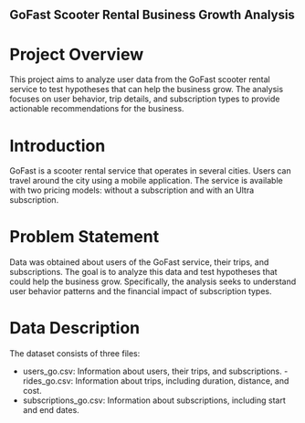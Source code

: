 ## GoFast Scooter Rental Business Growth Analysis ##

# Project Overview #
This project aims to analyze user data from the GoFast scooter rental service to test hypotheses that can help the business grow. 
The analysis focuses on user behavior, trip details, and subscription types to provide actionable recommendations for the business.

# Introduction #
GoFast is a scooter rental service that operates in several cities. Users can travel around the city using a mobile application. The service is available with two pricing models: without a subscription and with an Ultra subscription.

# Problem Statement #
Data was obtained about users of the GoFast service, their trips, and subscriptions. The goal is to analyze this data and test hypotheses that could help the business grow. Specifically, the analysis seeks to understand user behavior patterns and the financial impact of subscription types.

# Data Description #
The dataset consists of three files:

- users_go.csv: Information about users, their trips, and subscriptions.
-rides_go.csv: Information about trips, including duration, distance, and cost.
- subscriptions_go.csv: Information about subscriptions, including start and end dates.

